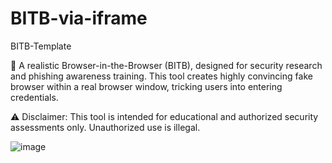 # BITB-via-iframe
BITB-Template

🚀 A realistic Browser-in-the-Browser (BITB), designed for security research and phishing awareness training. This tool creates highly convincing fake browser within a real browser window, tricking users into entering credentials.

⚠️ Disclaimer: This tool is intended for educational and authorized security assessments only. Unauthorized use is illegal.

![image](https://github.com/user-attachments/assets/ebbb4a8b-3e3e-4e7c-a4a3-684f0928ec1e)
